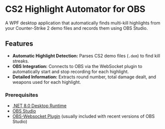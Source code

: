 #  CS2 Highlight Automator for OBS

A WPF desktop application that automatically finds multi-kill highlights from your Counter-Strike 2 demo files and records them using OBS Studio.

##  Features

* **Automatic Highlight Detection:** Parses CS2 demo files (`.dem`) to find kill streaks.
* **OBS Integration:** Connects to OBS via the WebSocket plugin to automatically start and stop recording for each highlight.
* **Detailed Information:** Extracts round number, total damage dealt, and weapons used for each highlight.
  


### Prerequisites

* [.NET 8.0 Desktop Runtime](https://dotnet.microsoft.com/en-us/download/dotnet/8.0)
* [OBS Studio](https://obsproject.com/)
* [OBS-Websocket Plugin](https://github.com/obsproject/obs-websocket/releases) (usually included with recent versions of OBS Studio)

